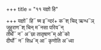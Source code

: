 +++
title = "११ यज्ञो हि"

+++
यज्ञो᳓ हि᳓ ष्म इ᳓न्दरं+ क᳓श् चिद् ऋन्ध᳓ञ्  
जुहुराण᳓श् चिन् म᳓नसा परिय᳓न्  
तीर्थे᳓ न᳓ अ᳓छा तातृषाण᳓म् ओ᳓को  
दीर्घो᳓ न᳓ सिध्र᳓म् आ᳓ कृणोति अ᳓ध्वा